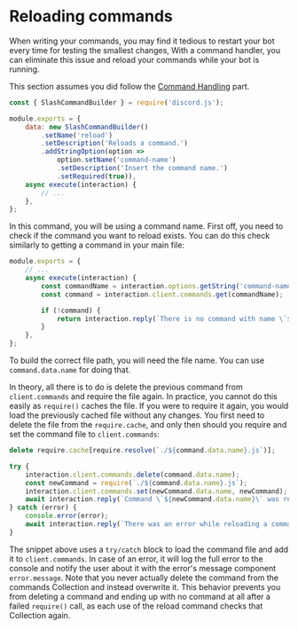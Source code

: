 # Reloading commands

When writing your commands, you may find it tedious to restart your bot every time for testing the smallest changes, With a command handler, you can eliminate this issue and reload your commands while your bot is running.

This section assumes you did follow the [Command Handling](/guide/creating-your-bot/command-handling.md) part.

```js {1}
const { SlashCommandBuilder } = require('discord.js');

module.exports = {
	data: new SlashCommandBuilder()
		.setName('reload')
		.setDescription('Reloads a command.')
		.addStringOption(option =>
			option.setName('command-name')
			.setDescription('Insert the command name.')
			.setRequired(true)),
	async execute(interaction) {
		// ...
	},
};
```

In this command, you will be using a command name. First off, you need to check if the command you want to reload exists. You can do this check similarly to getting a command in your main file:

```js {4-6,8-10}
module.exports = {
	// ...
	async execute(interaction) {
		const commandName = interaction.options.getString('command-name', true).toLowerCase();
		const command = interaction.client.commands.get(commandName);

		if (!command) {
			return interaction.reply(`There is no command with name \`${commandName}\`!`);
		}
	},
};
```

To build the correct file path, you will need the file name. You can use `command.data.name` for doing that.

In theory, all there is to do is delete the previous command from `client.commands` and require the file again. In practice, you cannot do this easily as `require()` caches the file. If you were to require it again, you would load the previously cached file without any changes. You first need to delete the file from the `require.cache`, and only then should you require and set the command file to `client.commands`:

```js {3,5-12}
delete require.cache[require.resolve(`./${command.data.name}.js`)];

try {
	interaction.client.commands.delete(command.data.name);
	const newCommand = require(`./${command.data.name}.js`);
	interaction.client.commands.set(newCommand.data.name, newCommand);
	await interaction.reply(`Command \`${newCommand.data.name}\` was reloaded!`);
} catch (error) {
	console.error(error);
	await interaction.reply(`There was an error while reloading a command \`${command.data.name}\`:\n\`${error.message}\``);
}
```

The snippet above uses a `try/catch` block to load the command file and add it to `client.commands`. In case of an error, it will log the full error to the console and notify the user about it with the error's message component `error.message`. Note that you never actually delete the command from the commands Collection and instead overwrite it. This behavior prevents you from deleting a command and ending up with no command at all after a failed `require()` call, as each use of the reload command checks that Collection again.

